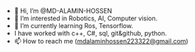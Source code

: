 - 👋 Hi, I’m @MD-ALAMIN-HOSSEN
- 👀 I’m interested in Robotics, AI, Computer vision.
- 🌱 I’m currently learning Ros, Tensorflow.
- I have worked with c++, C#, sql, git&github, python.
- 📫 How to reach me (mdalaminhossen223322@gmail.com)

<!---
MD-ALAMIN-HOSSEN/MD-ALAMIN-HOSSEN is a ✨ special ✨ repository because its `README.md` (this file) appears on your GitHub profile.
You can click the Preview link to take a look at your changes.
--->

